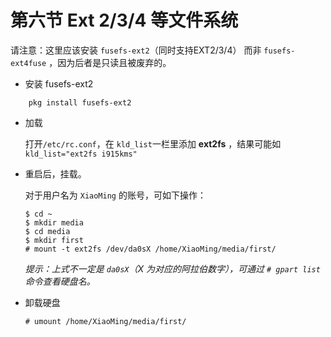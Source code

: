 # 第六节 Ext 2/3/4 等文件系统

请注意：这里应该安装 `fusefs-ext2`（同时支持EXT2/3/4） 而非 `fusefs-ext4fuse` ，因为后者是只读且被废弃的。

*   安装 fusefs-ext2

```
    pkg install fusefs-ext2
```

*   加载

    打开`/etc/rc.conf`，在 `kld_list`一栏里添加 **ext2fs** ，结果可能如 `kld_list="ext2fs i915kms"`
    
*   重启后，挂载。

    对于用户名为 `XiaoMing` 的账号，可如下操作：

    ```
    $ cd ~
    $ mkdir media
    $ cd media
    $ mkdir first
    # mount -t ext2fs /dev/da0sX /home/XiaoMing/media/first/
    ```

    _提示：上式不一定是 `da0sX`（X 为对应的阿拉伯数字），可通过 `# gpart list` 命令查看硬盘名。_
    
*   卸载硬盘

    `# umount /home/XiaoMing/media/first/`
